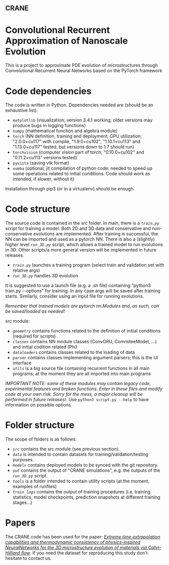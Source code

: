 ## CRANE
# Convolutional Recurrent Approximation of Nanoscale Evolution
This is a project to approximate PDE evolution of microstructures through Convolutional Recurrent Neural Networks based on the PyTorch framework


# Code dependencies
The code is written in Python. Dependencies needed are (should be an exhaustive list):
- `matplotlib` (visualization; version 3.4.1 working; older versions may produce bugs in logging functions)
- `numpy` (mathematical function and algebra module)
- `torch` (NN definition, training and deployment; GPU utilization; "2.0.0+cu117" with compile, "1.9.0+cu102", "1.10.1+cu113" and "1.13.0+cu117" tested, but versions down to 1.7 should run)
- `torchvision` (computer vision part of torch; "0.10.0+cu102" and "0.11.2+cu113" versions tested)
- `pyvista` (saving vtk format)
- `numba` (optional; jit compilation of python code: needed to speed up some operations related to initial conditions. Code should work as intended, if slower, without it)

Installation through pip3 (or in a virtualenv) should be enough.


# Code structure
The source code is contained in the src folder. In main, there is a _`train.py`_ script for training a model. Both 2D and 3D data and conservative and non-conservative evolutions are implemented. After training is successful, the NN can be imported and used as a pytorch NN. There is also a (slightly) higher level _`run_3D.py`_ script, which allows a trained model to run evolutions in 3D. Other scripts/a more general version will be implemented in future releases.

- _`train.py`_ launches a training program (select train and validation set with relative args)
- _`run_3D.py`_ handles 3D evolution

It is suggested to use a launch file (e.g. a .sh file) containing "python3 train.py --options" for training. In any case  args will be saved after training starts.
Similarly, consider using an input file for running evolutions.

_Remember that trained models are pytorch nn.Modules and, as such, can be saved/loaded as needed!_

src module:
- _`geometry`_ contains functions related to the definition of initial conditions (required for scripts)
- _`classes`_ contains NN module classes (ConvGRU, CommiteeModel, ...) and initial codition related (Phi)
- _`dataloaders`_ contains classes related to the loading of data
- _`parser`_ contains classes implementing argument parsers; this is the UI interface
- _`utils`_ is a big source file containing recurrent functions in all main programs; at the moment they are all imported into main programs

_IMPORTANT NOTE: some of these modules may contain legacy code, experimental features and broken functions. Enter in these files and modify code at your own risk. Sorry for the mess, a major cleanup will be performed in future releases!._
Use `python3 script.py --help` to have information on possible options

# Folder structure
The scope of folders is as follows:
- _`src`_ contains the src module (see previous section).
- _`data`_ is intended to contain datasets for training/validation/testing purposes.
- _`models`_ contains deployed models to be synced with the git repository.
- _`out`_ contains the output of "CRANE simulations", e.g. the outputs of the _`run_3D.py`_ script.
- _`tools`_ is a folder intended to contain utility scripts (at the moment, examples of runfiles)
- _`train_logs`_ contains the output of training procedures (i.e. training statistics, model checkpoints, prediction snapshots at different training stages...)

# Papers
The CRANE code has been used for the paper: [_Extreme time extrapolation capabilities and thermodynamic consistency of physics-inspired NeuralNetworks for the 3D microstructure evolution of materials via Cahn-Hilliard flow_](https://doi.org/10.1088/2632-2153/ad8532). If you need the dataset for reproducing this study don't hesitate to contact us.
